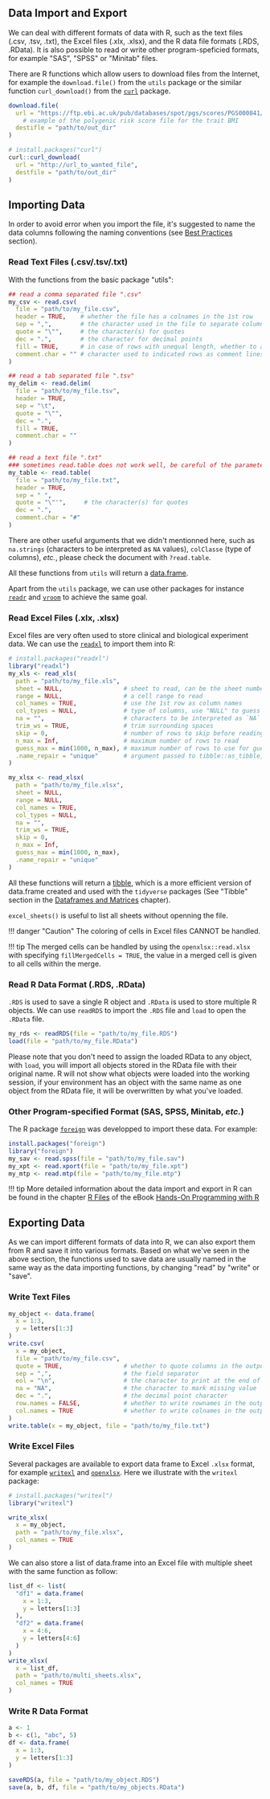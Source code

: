 ## Data Import and Export

We can deal with different formats of data with R, such as
the text files (.csv, .tsv, .txt), the Excel files (.xlx, .xlsx), and the R data file formats (.RDS, .RData).
It is also possible to read or write other program-speficied formats, for example
"SAS", "SPSS" or "Minitab" files.

There are R functions which allow users to download files from the Internet, for example the `download.file()` from the `utils` package or the similar function `curl_download()` from the <code>[curl](https://cran.r-project.org/web/packages/curl/index.html)</code> package.

```r
download.file(
  url = "https://ftp.ebi.ac.uk/pub/databases/spot/pgs/scores/PGS000841/ScoringFiles/PGS000841.txt.gz",
    # example of the polygenic risk score file for the trait BMI
  destifle = "path/to/out_dir"
)

# install.packages("curl")
curl::curl_download(
  url = "http://url_to_wanted_file",
  destfile = "path/to/out_dir"
)
```

## Importing Data

In order to avoid error when you import the file,
it's suggested to name the data columns following the naming conventions (see [Best Practices](r04_bestpractices.md) section).

### Read Text Files (.csv/.tsv/.txt)

With the functions from the basic package "utils":

```r
## read a comma separated file ".csv"
my_csv <- read.csv(
  file = "path/to/my_file.csv",
  header = TRUE,    # whether the file has a colnames in the 1st row
  sep = ",",        # the character used in the file to separate columns
  quote = "\"",     # the character(s) for quotes
  dec = ".",        # the character for decimal points
  fill = TRUE,      # in case of rows with unequal length, whether to add empty field
  comment.char = "" # character used to indicated rows as comment lines, use empty string to turn off the interpretation of comment lines
)

## read a tab separated file ".tsv"
my_delim <- read.delim(
  file = "path/to/my_file.tsv",
  header = TRUE,
  sep = "\t",
  quote = "\"",
  dec = ".",
  fill = TRUE,
  comment.char = ""
)

## read a text file ".txt"
### sometimes read.table does not work well, be careful of the parameter settings
my_table <- read.table(
  file = "path/to/my_file.txt",
  header = TRUE,
  sep = " ",
  quote = "\"'",     # the character(s) for quotes
  dec = ".",
  comment.char = "#"
)
```

There are other useful arguments that we didn't mentionned here,
such as `na.strings` (characters to be interpreted as `NA` values), `colClasse` (type of columns), *etc.*, 
please check the document with `?read.table`.

All these functions from `utils` will return a [data.frame](r06_df_matrices.md).

Apart from the `utils` package, we can use other packages for instance 
<code>[readr](https://cran.r-project.org/web/packages/readr/index.html)</code> and
<code>[vroom](https://cran.r-project.org/web/packages/vroom/index.html)</code> to achieve the same goal.


### Read Excel Files (.xlx, .xlsx)

Excel files are very often used to store clinical and biological experiment data.
We can use the <code>[readxl](https://cran.r-project.org/web/packages/readxl/index.html)</code>
to import them into R:

```r
# install.packages("readxl")
library("readxl")
my_xls <- read_xls(
  path = "path/to/my_file.xls",
  sheet = NULL,                 # sheet to read, can be the sheet number or the sheet name
  range = NULL,                 # a cell range to read
  col_names = TRUE,             # use the 1st row as column names
  col_types = NULL,             # type of columns, use "NULL" to guess automatically the type of each column
  na = "",                      # characters to be interpreted as `NA` values
  trim_ws = TRUE,               # trim surrounding spaces
  skip = 0,                     # number of rows to skip before reading
  n_max = Inf,                  # maximum number of rows to read
  guess_max = min(1000, n_max), # maximum number of rows to use for guessing column type
  .name_repair = "unique"       # argument passed to tibble::as_tibble, default is to ensure unique and not empty column names
)

my_xlsx <- read_xlsx(
  path = "path/to/my_file.xlsx",
  sheet = NULL,
  range = NULL,
  col_names = TRUE,
  col_types = NULL,
  na = "",
  trim_ws = TRUE,
  skip = 0,
  n_max = Inf,
  guess_max = min(1000, n_max),
  .name_repair = "unique"
)

```

All these functions will return a [tibble](https://tibble.tidyverse.org/reference/tibble-package.html),
which is a more efficient version of data.frame created and used with the `tidyverse` packages (See "Tibble" section in the [Dataframes and Matrices](r06_df_matrices.md) chapter).

`excel_sheets()` is useful to list all sheets without openning the file.

!!! danger "Caution"
    The coloring of cells in Excel files CANNOT be handled.

!!! tip
    The merged cells can be handled by using the `openxlsx::read.xlsx` with specifying `fillMergedCells = TRUE`,
    the value in a merged cell is given to all cells within the merge.

### Read R Data Format (.RDS, .RData)

`.RDS` is used to save a single R object and `.RData` is used to store multiple R objects.
We can use `readRDS` to import the `.RDS` file and `load` to open the `.RData` file.

```r
my_rds <- readRDS(file = "path/to/my_file.RDS")
load(file = "path/to/my_file.RData")
```

Please note that you don't need to assign the loaded RData to any object,
with `load`, you will import all objects stored in the RData file with their original name.
R will not show what objects were loaded into the working session,
if your environment has an object with the same name as one object from the RData file,
it will be overwritten by what you've loaded.

### Other Program-specified Format (SAS, SPSS, Minitab, *etc.*)

The R package <code>[foreign](https://cran.r-project.org/web/packages/foreign/index.html)</code>
was developped to import these data. For example:

```r
install.packages("foreign")
library("foreign")
my_sav <- read.spss(file = "path/to/my_file.sav")
my_xpt <- read.xport(file = "path/to/my_file.xpt")
my_mtp <- read.mtp(file = "path/to/my_file.mtp")
```

!!! tip
    More detailed information about the data import and export in R can be found in the chapter [R Files](https://rstudio-education.github.io/hopr/dataio.html) of the eBook [Hands-On Programming with R](https://rstudio-education.github.io/hopr/)


## Exporting Data

As we can import different formats of data into R, we can also export them from R and save it into various formats.
Based on what we've seen in the above section, the functions used to save data are usually named in the same way as the data importing functions, by changing "read" by "write" or "save".

### Write Text Files

```r
my_object <- data.frame(
  x = 1:3,
  y = letters[1:3]
)
write.csv(
  x = my_object,
  file = "path/to/my_file.csv",
  quote = TRUE,                 # whether to quote columns in the output file
  sep = ",",                    # the field separator
  eol = "\n",                   # the character to print at the end of the line
  na = "NA",                    # the character to mark missing value
  dec = ".",                    # the decimal point character
  row.names = FALSE,            # whether to write rownames in the output file
  col.names = TRUE              # whether to write colnames in the output file
)
write.table(x = my_object, file = "path/to/my_file.txt")
```

### Write Excel Files

Several packages are available to export data frame to Excel `.xlsx` format, for example 
<code>[writexl](https://cran.r-project.org/web/packages/writexl/index.html)</code> and
<code>[openxlsx](https://cran.r-project.org/web/packages/openxlsx/index.html)</code>.
Here we illustrate with the `writexl` package:

```r
# install.packages("writexl")
library("writexl")

write_xlsx(
  x = my_object,
  path = "path/to/my_file.xlsx",
  col_names = TRUE
)
```

We can also store a list of data.frame into an Excel file with multiple sheet with the same function as follow: 

```r
list_df <- list(
  "df1" = data.frame(
    x = 1:3,
    y = letters[1:3]
  ),
  "df2" = data.frame(
    x = 4:6,
    y = letters[4:6]
  )
)
write_xlsx(
  x = list_df,
  path = "path/to/multi_sheets.xlsx",
  col_names = TRUE
)
```

### Write R Data Format

```r
a <- 1
b <- c(1, "abc", 5)
df <- data.frame(
  x = 1:3,
  y = letters[1:3]
)

saveRDS(a, file = "path/to/my_object.RDS")
save(a, b, df, file = "path/to/my_objects.RData")
```
